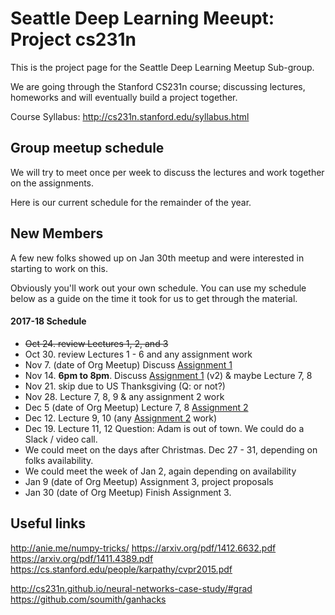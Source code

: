 # Seattle Deep Learning Meeupt: Project cs231n
 
This is the project page for the Seattle Deep Learning Meetup Sub-group. 

We are going through the Stanford CS231n course; discussing lectures, homeworks and
will eventually build a project together.

Course Syllabus: http://cs231n.stanford.edu/syllabus.html

## Group meetup schedule

We will try to meet once per week to discuss the lectures and work together on the assignments. 

Here is our current schedule for the remainder of the year. 

## New Members

A few new folks showed up on Jan 30th meetup and were interested in starting to work on this. 

Obviously you'll work out your own schedule. You can use my schedule below as a guide on the time
it took for us to get through the material. 


#### 2017-18 Schedule

* ~~Oct 24. review Lectures 1, 2, and 3~~
* Oct 30. review Lectures 1 - 6 and any assignment work
* Nov 7. (date of Org Meetup) Discuss [Assignment 1](cs231n_assignment1)
* Nov 14. **6pm to 8pm**. Discuss [Assignment 1](cs231n_assignment1) (v2) & maybe Lecture 7, 8
* Nov 21. skip due to US Thanksgiving (Q: or not?)
* Nov 28. Lecture 7, 8, 9 & any assignment 2 work
* Dec 5 (date of Org Meetup) Lecture 7, 8 [Assignment 2](cs231n_assignment1)
* Dec 12. Lecture 9, 10 (any [Assignment 2](cs231n_assignment1) work)
* Dec 19. Lecture 11, 12  Question: Adam is out of town. We could do a Slack / video call. 
* We could meet on the days after Christmas. Dec 27 - 31, depending on folks availability.
* We could meet the week of Jan 2, again depending on availability
* Jan 9 (date of Org Meetup) Assignment 3, project proposals
* Jan 30 (date of Org Meetup) Finish Assignment 3. 


## Useful links

http://anie.me/numpy-tricks/
https://arxiv.org/pdf/1412.6632.pdf
https://arxiv.org/pdf/1411.4389.pdf
https://cs.stanford.edu/people/karpathy/cvpr2015.pdf

http://cs231n.github.io/neural-networks-case-study/#grad
https://github.com/soumith/ganhacks






